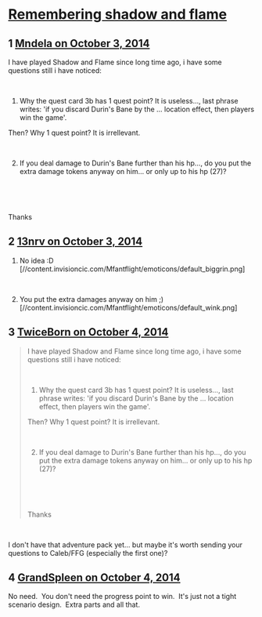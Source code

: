 # [Remembering shadow and flame](https://community.fantasyflightgames.com/topic/123845-remembering-shadow-and-flame/)

## 1 [Mndela on October 3, 2014](https://community.fantasyflightgames.com/topic/123845-remembering-shadow-and-flame/?do=findComment&comment=1285613)

I have played Shadow and Flame since long time ago, i have some questions still i have noticed:

 

1. Why the quest card 3b has 1 quest point? It is useless..., last phrase writes: 'if you discard Durin's Bane by the ... location effect, then players win the game'.

Then? Why 1 quest point? It is irrellevant.

 

2. If you deal damage to Durin's Bane further than his hp..., do you put the extra damage tokens anyway on him... or only up to his hp (27)?

 

 

Thanks

## 2 [13nrv on October 3, 2014](https://community.fantasyflightgames.com/topic/123845-remembering-shadow-and-flame/?do=findComment&comment=1285644)

1. No idea :D [//content.invisioncic.com/Mfantflight/emoticons/default_biggrin.png]

 

2. You put the extra damages anyway on him ;) [//content.invisioncic.com/Mfantflight/emoticons/default_wink.png]

## 3 [TwiceBorn on October 4, 2014](https://community.fantasyflightgames.com/topic/123845-remembering-shadow-and-flame/?do=findComment&comment=1287160)

> I have played Shadow and Flame since long time ago, i have some questions still i have noticed:
> 
>  
> 
> 1. Why the quest card 3b has 1 quest point? It is useless..., last phrase writes: 'if you discard Durin's Bane by the ... location effect, then players win the game'.
> 
> Then? Why 1 quest point? It is irrellevant.
> 
>  
> 
> 2. If you deal damage to Durin's Bane further than his hp..., do you put the extra damage tokens anyway on him... or only up to his hp (27)?
> 
>  
> 
>  
> 
> Thanks

 

I don't have that adventure pack yet… but maybe it's worth sending your questions to Caleb/FFG (especially the first one)?

## 4 [GrandSpleen on October 4, 2014](https://community.fantasyflightgames.com/topic/123845-remembering-shadow-and-flame/?do=findComment&comment=1287220)

No need.  You don't need the progress point to win.  It's just not a tight scenario design.  Extra parts and all that.

